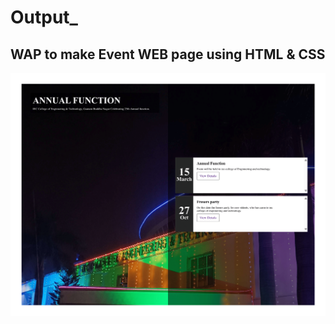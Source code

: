 # Output_
## WAP to make Event WEB page using HTML & CSS

![event web page](https://raw.githubusercontent.com/princekunal101/web-design/main/screenshot/event-webpage-1.png)